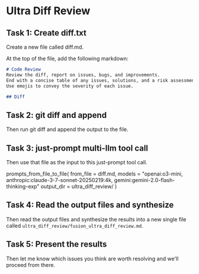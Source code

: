 # Ultra Diff Review

## Task 1: Create diff.txt

Create a new file called diff.md.

At the top of the file, add the following markdown:

```md
# Code Review
Review the diff, report on issues, bugs, and improvements. 
End with a concise table of any issues, solutions, and a risk assessment for each issue if applicable.
Use emojis to convey the severity of each issue.

## Diff
```

## Task 2: git diff and append

Then run git diff and append the output to the file.

## Task 3: just-prompt multi-llm tool call

Then use that file as the input to this just-prompt tool call.

prompts_from_file_to_file(
    from_file = diff.md,
    models = "openai:o3-mini, anthropic:claude-3-7-sonnet-20250219:4k, gemini:gemini-2.0-flash-thinking-exp"
    output_dir = ultra_diff_review/
)

## Task 4: Read the output files and synthesize

Then read the output files and synthesize the results into a new single file called `ultra_diff_review/fusion_ultra_diff_review.md`.

## Task 5: Present the results

Then let me know which issues you think are worth resolving and we'll proceed from there.